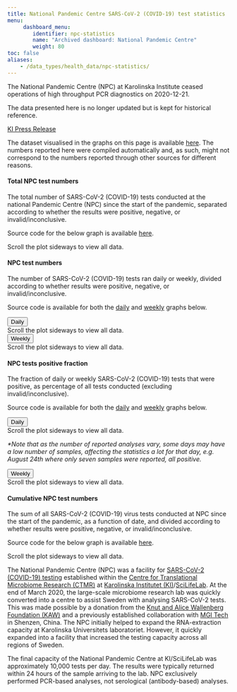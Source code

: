 ```yaml
---
title: National Pandemic Centre SARS-CoV-2 (COVID-19) test statistics
menu:
     dashboard_menu:
        identifier: npc-statistics
        name: "Archived dashboard: National Pandemic Centre"
        weight: 80
toc: false
aliases:
    - /data_types/health_data/npc-statistics/
---
```


<div class="alert alert-info small">
  <p><i class="bi bi-exclamation-triangle-fill"></i>The National Pandemic Centre (NPC) at Karolinska Institute ceased operations of high throughput PCR diagnostics on 2020-12-21.</p>
  <p><span class="font-weight-bold">The data presented here is no longer updated</span> but is kept for historical reference.</p>
  <a href="https://nyheter.ki.se/covid-19-tester-ki-atergar-till-ordinarie-laboratorieverksamhet-men-har-fortsatt-beredskap">KI Press Release</a>
</div>

The dataset visualised in the graphs on this page is available [here](https://datagraphics.dckube.scilifelab.se/dataset/bbbaf64a25a1452287a8630503f07418).  The numbers reported here were compiled automatically and, as such, might not correspond to
the numbers reported through other sources for different reasons.

#### Total NPC test numbers

The total number of SARS-CoV-2 (COVID-19) tests conducted at the national Pandemic Centre (NPC) since the start of the pandemic, separated according to whether the results were positive, negative, or invalid/inconclusive.

Source code for the below graph is available [here](https://datagraphics.dckube.scilifelab.se/graphic/ba0b27320fe74ad0aef59a26be6c37f1).

<div class="d-lg-none alert alert-info">
  Scroll the plot sideways to view all data.
</div>

<div class="plot_wrapper">
  <div class="w-100" id="total-numbers-chart"></div>
</div>

#### NPC test numbers

The number of SARS-CoV-2 (COVID-19) tests ran daily or weekly, divided according to whether results were positive, negative, or invalid/inconclusive.

Source code is available for both the [daily](https://datagraphics.dckube.scilifelab.se/graphic/ddb1119aefce47d58d0b3a49e98b4fcc) and [weekly](https://datagraphics.dckube.scilifelab.se/graphic/1f2322f4301c4773878c956c578e8caf) graphs below.

  <div id="dwbuttons"><button class="btn btn-secondary" type="button" data-toggle="collapse" data-target="#daily_stacked_bar_chart" aria-expanded="true" aria-controls="#daily_stacked_bar_chart">
    Daily
  </button>
  </div>
<div class="collapse show" id="daily_stacked_bar_chart">
  <div class="d-lg-none alert alert-info">
    Scroll the plot sideways to view all data.
  </div>
  <div class="plot_wrapper">
    <div class="w-100" id="stacked-bar-chart"></div>
  </div>
</div>
<div id="dwbuttons">
<button class="btn btn-secondary" type="button" data-toggle="collapse" data-target="#weekly_stacked_bar_chart" aria-expanded="true" aria-controls="weekly_stacked_bar_chart">
  Weekly
</button></div>
<div class="collapse show" id="weekly_stacked_bar_chart">
  <div class="d-lg-none alert alert-info">
    Scroll the plot sideways to view all data.
  </div>
  <div class="plot_wrapper">
    <div class="w-100" id="stacked-bar-chart-weekly"></div>
  </div>
</div>

#### NPC tests positive fraction

The fraction of daily or weekly SARS-CoV-2 (COVID-19) tests that were positive,
as percentage of all tests conducted (excluding invalid/inconclusive).

Source code is available for both the [daily](https://datagraphics.dckube.scilifelab.se/graphic/b31c50be59c84c93986c25b052115a65) and [weekly](https://datagraphics.dckube.scilifelab.se/graphic/7f27ae237b8146a498ab4014aadc35db) graphs below.

<div id="dwbuttons"><button class="btn btn-secondary" type="button" data-toggle="collapse" data-target="#daily_positive_bar_chart" aria-expanded="true" aria-controls="#daily_positive_bar_chart">
  Daily
</button></div>
<div class="collapse show" id="daily_positive_bar_chart">
    <div class="d-lg-none alert alert-info">
      Scroll the plot sideways to view all data.
    </div>
    <div class="plot_wrapper">
      <div class="w-100" id="positive-bar-chart"></div>
    </div>
    <p class="small"><i>*Note that as the number of reported analyses vary, some days may have a low number of samples, affecting the statistics a lot for that day, e.g. August 24th where only seven samples were reported, all positive.</i></p>
</div>
<div id="dwbuttons"><button class="btn btn-secondary" type="button" data-toggle="collapse" data-target="#weekly_positive_bar_chart" aria-expanded="true" aria-controls="weekly_positive_bar_chart">
  Weekly
</button></div>
<div class="collapse show" id="weekly_positive_bar_chart">
  <div class="d-lg-none alert alert-info">
    Scroll the plot sideways to view all data.
  </div>
  <div class="plot_wrapper">
    <div class="w-100" id="positive-bar-chart-weekly"></div>
  </div>
</div>

#### Cumulative NPC test numbers

The sum of all SARS-CoV-2 (COVID-19) virus tests conducted at NPC since the
start of the pandemic, as a function of date, and divided according to whether results were positive, negative, or invalid/inconclusive.

Source code for the below graph is available [here](https://datagraphics.dckube.scilifelab.se/graphic/9145856246004419983d39fcf56d9eb6).

<div class="d-lg-none alert alert-info">
  Scroll the plot sideways to view all data.
</div>

<div class="plot_wrapper">
  <div class="w-100" id="cumulative-plot"></div>
</div>

The National Pandemic Centre (NPC) was a facility for
[SARS-CoV-2 (COVID-19) testing](https://ki.se/mtc/ctmr-and-covid-19)
established within the
[Centre for Translational Microbiome Research (CTMR)](https://ki.se/en/research/centre-for-translational-microbiome-research-ctmr)
at
[Karolinska Institutet (KI)](https://ki.se/en)/[SciLifeLab](https://www.scilifelab.se/).
At the end of March 2020, the large-scale microbiome research lab was
quickly converted into a centre to assist Sweden with analysing
SARS-CoV-2 tests. This was made possible by a donation from the
[Knut and Alice Wallenberg Foundation (KAW)](https://kaw.wallenberg.org/en) and a previously established collaboration with
[MGI Tech](https://en.mgitech.cn/) in Shenzen, China. The NPC initially helped to expand the RNA-extraction capacity at Karolinska
Universitets laboratoriet. However, it quickly expanded into a facility that increased the testing capacity across all regions of Sweden.

The final capacity of the National Pandemic Centre at KI/SciLifeLab
was approximately 10,000 tests per day. The results were typically
returned within 24 hours of the sample arriving to the lab. NPC
exclusively performed PCR-based analyses, not serological
(antibody-based) analyses.

<script src="https://cdn.jsdelivr.net/npm/vega@5.12.1"></script>
<script src="https://cdn.jsdelivr.net/npm/vega-lite@4.12.2"></script>
<script src="https://cdn.jsdelivr.net/npm/vega-embed@6.8.0"></script>

<script src="https://datagraphics.dckube.scilifelab.se/graphic/ba0b27320fe74ad0aef59a26be6c37f1.js?id=total-numbers-chart"></script>

<script src="https://datagraphics.dckube.scilifelab.se/graphic/ddb1119aefce47d58d0b3a49e98b4fcc.js?id=stacked-bar-chart"></script>

<script src="https://datagraphics.dckube.scilifelab.se/graphic/1f2322f4301c4773878c956c578e8caf.js?id=stacked-bar-chart-weekly"></script>

<script src="https://datagraphics.dckube.scilifelab.se/graphic/b31c50be59c84c93986c25b052115a65.js?id=positive-bar-chart"></script>

<script src="https://datagraphics.dckube.scilifelab.se/graphic/9145856246004419983d39fcf56d9eb6.js?id=cumulative-plot"></script>

<script src="https://datagraphics.dckube.scilifelab.se/graphic/7f27ae237b8146a498ab4014aadc35db.js?id=positive-bar-chart-weekly"></script>
